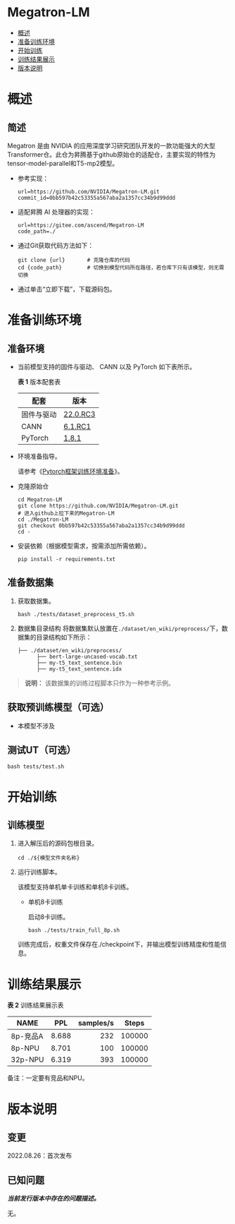 # Megatron-LM

-   [概述](概述.md)
-   [准备训练环境](准备训练环境.md)
-   [开始训练](开始训练.md)
-   [训练结果展示](训练结果展示.md)
-   [版本说明](版本说明.md)


# 概述

## 简述

Megatron 是由 NVIDIA 的应用深度学习研究团队开发的一款功能强大的大型Transformer仓。此仓为昇腾基于github原始仓的适配仓，主要实现的特性为tensor-model-parallel和T5-mp2模型。

- 参考实现：

  ```
  url=https://github.com/NVIDIA/Megatron-LM.git
  commit_id=0bb597b42c53355a567aba2a1357cc34b9d99ddd
  ```

- 适配昇腾 AI 处理器的实现：

  ```
  url=https://gitee.com/ascend/Megatron-LM
  code_path=./
  ```
  
- 通过Git获取代码方法如下：

  ```
  git clone {url}       # 克隆仓库的代码
  cd {code_path}        # 切换到模型代码所在路径，若仓库下只有该模型，则无需切换
  ```
  
- 通过单击“立即下载”，下载源码包。

# 准备训练环境

## 准备环境

- 当前模型支持的固件与驱动、 CANN 以及 PyTorch 如下表所示。

  **表 1**  版本配套表

  | 配套        | 版本                                                         |
  | ---------- | ------------------------------------------------------------ |
  | 固件与驱动   | [22.0.RC3](https://www.hiascend.com/hardware/firmware-drivers?tag=commercial) |
  | CANN       | [6.1.RC1](https://www.hiascend.com/software/cann/commercial?version=6.1.RC1) |
  | PyTorch    | [1.8.1](https://gitee.com/ascend/pytorch/tree/master/)|

- 环境准备指导。

  请参考《[Pytorch框架训练环境准备](https://www.hiascend.com/document/detail/zh/ModelZoo/pytorchframework/ptes)》。

- 克隆原始仓

  ```
  cd Megatron-LM
  git clone https://github.com/NVIDIA/Megatron-LM.git
  # 进入github上拉下来的Megatron-LM
  cd ./Megatron-LM
  git checkout 0bb597b42c53355a567aba2a1357cc34b9d99ddd
  cd -
  ```

- 安装依赖（根据模型需求，按需添加所需依赖）。

  ```
  pip install -r requirements.txt
  ```


## 准备数据集

1. 获取数据集。

    ```bash ./tests/dataset_preprocess_t5.sh```

2. 数据集目录结构
   将数据集默认放置在```./dataset/en_wiki/preprocess/```下，数据集的目录结构如下所示：

   ```
   ├── ./dataset/en_wiki/preprocess/
         ├── bert-large-uncased-vocab.txt               
         ├── my-t5_text_sentence.bin
         ├── my-t5_text_sentence.idx
   ```

> **说明：** 
>该数据集的训练过程脚本只作为一种参考示例。


## 获取预训练模型（可选）

- 本模型不涉及

## 测试UT（可选）

```
bash tests/test.sh
```

# 开始训练

## 训练模型

1. 进入解压后的源码包根目录。

   ```
   cd ./${模型文件夹名称} 
   ```

2. 运行训练脚本。

   该模型支持单机单卡训练和单机8卡训练。

   - 单机8卡训练

     启动8卡训练。

     ```
     bash ./tests/train_full_8p.sh   
     ```
   
   训练完成后，权重文件保存在./checkpoint下，并输出模型训练精度和性能信息。

# 训练结果展示

**表 2**  训练结果展示表

| NAME     | PPL    | samples/s | Steps     |
| -------  | -----  |----------:| ------    |
| 8p-竞品A  | 8.688  |       232 | 100000    |
| 8p-NPU   | 8.701  |       100 | 100000    |
| 32p-NPU  | 6.319  |       393 | 100000    |

备注：一定要有竞品和NPU。

# 版本说明

## 变更

2022.08.26：首次发布

## 已知问题

**_当前发行版本中存在的问题描述。_**

无。











